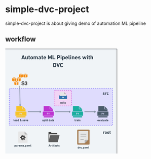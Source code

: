 # simple-dvc-project
simple-dvc-project is about giving demo of automation ML pipeline


## workflow

<img src= "others/imgs/Capture.PNG" alt="workflow" width="70%">